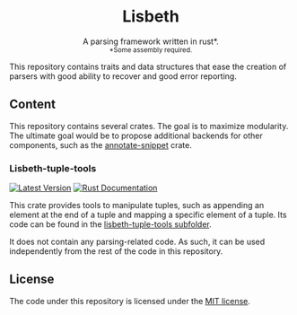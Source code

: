 <div class="title-block" style="text-align: center;" align="center">

# Lisbeth

A parsing framework written in rust\*.<br>
<sub>\*Some assembly required.</sub>

</div>

This repository contains traits and data structures that ease the creation of
parsers with good ability to recover and good error reporting.

## Content

This repository contains several crates. The goal is to maximize modularity.
The ultimate goal would be to propose additional backends for other components,
such as the [annotate-snippet] crate.

### Lisbeth-tuple-tools

[![Latest Version][tuple-tools-version-badge]][tuple-tools-version-url]
[![Rust Documentation][tuple-tools-docs-badge]][tuple-tools-docs-url]

This crate provides tools to manipulate tuples, such as appending an element at
the end of a tuple and mapping a specific element of a tuple. Its code can be
found in the [lisbeth-tuple-tools subfolder][tuple-tools-subrepo].

It does not contain any parsing-related code. As such, it can be used
independently from the rest of the code in this repository.

## License

The code under this repository is licensed under the
<a href="LICENSE">MIT license</a>.

[annotate-snippet]: https://crates.io/crates/annotate-snippets

[tuple-tools-version-badge]: https://img.shields.io/crates/v/lisbeth-tuple-tools.svg
[tuple-tools-version-url]: https://crates.io/crates/lisbeth-tuple-tools
[tuple-tools-docs-badge]: https://img.shields.io/badge/docs-latest-blue.svg
[tuple-tools-docs-url]: https://docs.rs/lisbeth-tuple-tools
[tuple-tools-subrepo]: lisbeth-tuple-tools
